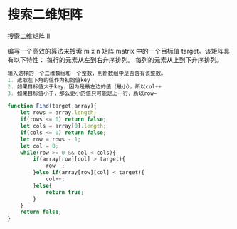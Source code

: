# 搜索二维矩阵

[搜索二维矩阵 II](https://leetcode-cn.com/problems/search-a-2d-matrix-ii/)

编写一个高效的算法来搜索 m x n 矩阵 matrix 中的一个目标值 target。该矩阵具有以下特性： 每行的元素从左到右升序排列。 每列的元素从上到下升序排列。

```javascript
输入这样的一个二维数组和一个整数，判断数组中是否含有该整数。
1. 选取左下角的值作为初始值key
2. 如果目标值大于key，因为是最左边的值（最小），所以col++
3. 如果目标值小于，那么更小的值只可能是上一行，所以row—

function Find(target,array){
    let rows = array.length;
    if(rows <= 0) return false;
    let cols = array[0].length;
    if(cols <= 0) return false;
    let row = rows - 1;
    let col = 0;
    while(row >= 0 && col < cols){
        if(array[row][col] > target){
            row--;
        }else if(array[row][col] < target){
            col++;
        }else{
            return true;
        }
    }
    return false;
}

```



